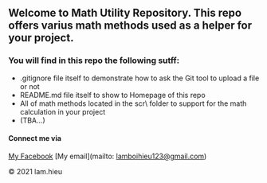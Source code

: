 ## Welcome to Math Utility Repository. This repo offers varius math methods used as a helper for your project.

### You will find in this repo the following sutff:
* .gitignore file itself to demonstrate how to ask the Git tool to upload a file or not
* README.md file itself to show to Homepage of this repo
* All of math methods located in the scr\ folder to support for the math calculation in your project
* (TBA...)

#### Connect me via
[My Facebook](https://www.facebook.com/hieu.lam.5099940)
[My email](mailto: lamboihieu123@gmail.com)

© 2021 lam.hieu